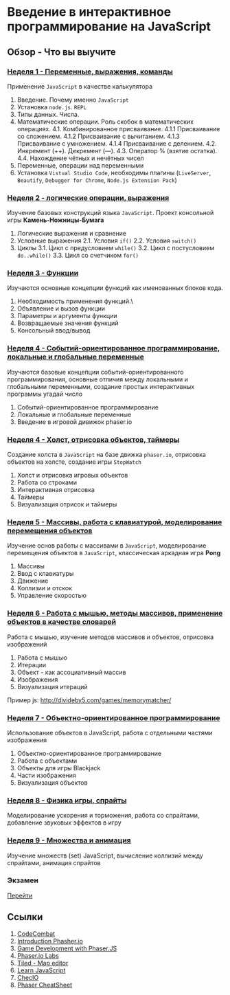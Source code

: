 # Введение в интерактивное программирование на JavaScript

## Обзор - Что вы выучите

### [Неделя 1 - Переменные, выражения, команды](week01)

Применение `JavaScript` в качестве калькулятора

1. Введение. Почему именно `JavaScript`
2. Установка `node.js`. `REPL`
3. Типы данных. Числа.
4. Математические операции. Роль скобок в математических операциях.
    4.1. Комбинированное присваивание.
        4.1.1 Присваивание со сложением.
        4.1.2 Присваивание с вычитанием.
        4.1.3 Присваивание с умножением.
        4.1.4 Присваивание с делением.
    4.2. Инкремент (++). Декремент (––).
    4.3. Оператор % (взятие остатка).
    4.4. Нахождение чётных и нечётных чисел
5. Переменные, операции над переменными
6. Установка `Vistual Studio Code`, необходимы плагины (`LiveServer`, `Beautify`, `Debugger for Chrome`, `Node.js Extension Pack`)

### [Неделя 2 - логические операции, выражения](week02)

Изучение базовых конструкций языка `JavaScript`. Проект консольной игры **Камень-Ножницы-Бумага**

1. Логические выражения и сравнение
2. Условные выражения
    2.1. Условия `if()`
    2.2. Условия `switch()`
3. Циклы
    3.1. Цикл с предусловием `while()`
    3.2. Цикл с постусловием `do..while()`
    3.3. Цикл со счетчиком `for()`

### [Неделя 3 - Функции](week03)

Изучаются основные концепции функций как именованных блоков кода.

1. Необходимость применения функций.\
2. Объявление и вызов функции
3. Параметры и аргументы функции
4. Возвращаемые значения функций
5. Консольный ввод/вывод

### [Неделя 4 - Событий-ориентированное программирование, локальные и глобальные переменные](week04)

Изучаются базовые концепции событий-ориентированного программирования, основные отличия между локальными и глобальными переменными, создание простых интерактивных программы угадай число

1. Событий-ориентированное программирование
2. Локальные и глобальные переменные
3. Введение в игровой дивижок phaser.io

### [Неделя 4 - Холст, отрисовка объектов, таймеры](week04)

Создание холста в `JavaScript` на базе движка `phaser.io`, отрисовка объектов на холсте, создание игры `StopWatch`

1. Холст и отрисовка игровых объектов
2. Работа со строками
3. Интерактивная отрисовка
4. Таймеры
5. Визуализация отрисок и таймеры

### [Неделя 5 - Массивы, работа с клавиатурой, моделирование перемещения объектов](week05)

Изучение основ работы с массивами в `JavaScript`, моделирование перемещения объектов в `JavaScript`, классическая аркадная игра **Pong**

1. Массивы
2. Ввод с клавиатуры
3. Движение
4. Коллизии и отскок
5. Управление скоростью

### [Неделя 6 - Работа с мышью, методы массивов, применение объектов в качестве словарей](week06)

Работа с мышью, изучение методов массивов и объектов, отрисовка изображений

1. Работа с мышью
2. Итерации
3. Объект - как ассоциативный массив
4. Изображения
5. Визуализация итераций

Пример js: <http://divideby5.com/games/memorymatcher/>

### [Неделя 7 - Объектно-ориентированное программирование](week07)

Использование объектов в JavaScript, работа с отдельными частями изображения

1. Объектно-ориентированное программирование
2. Работа с объектами
3. Объекты для игры Blackjack
4. Части изображения
5. Визуализация объектов

<!-- [Пример на js](http://labs.phaser.io/edit.html?src=src%5Cinput%5Cgame%20object%5Cdestroy%20sprite%20on%20down%20event.js) -->

### [Неделя 8 - Физика игры, спрайты](week08)

Моделирование ускорения и торможения, работа со спрайтами, добавление звуковых эффектов в игру

<!-- Пример: <http://www.codeskulptor.org/#examples-ricerocks_template.py> -->

### [Неделя 9 - Множества и анимация](week09)

Изучение множеств (set) JavaScript, вычисление коллизий между спрайтами, анимация спрайтов

<!-- Пример: <http://www.codeskulptor.org/#user16_kCDAMKm5qf_14.py> -->

### Экзамен

[Перейти](exam/README.md)

## Ссылки

1. [CodeCombat](https://codecombat.com/)
2. [Introduction Phasher.io](https://academy.zenva.com/course/phaser-101-introduction-to-game-development)
3. [Game Development with Phaser.JS](https://www.codecademy.com/learn/learn-phaser)
4. [Phaser.io Labs](https://labs.phaser.io/index.html)
5. [Tiled - Map editor](https://www.mapeditor.org/)
6. [Learn JavaScript](https://learnjavascript.online)
7. [ChecIO](https://js.checkio.org)
8. [Phaser CheatSheet](https://s3.amazonaws.com/codecademy-content/courses/learn-phaser/Phaser+Quick+Guide.pdf)
